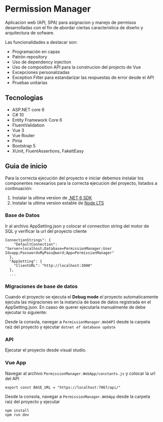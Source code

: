 # Permission Manager

Aplicacion web (API, SPA) para asignacion y manejo de permisos desarrolladas con el fin de abordar ciertas caracteristica de diseño y arquitectura de sofware.

Las funcionalidades a destacar son:

* Programación en capas
* Patrón repository
* Uso de dependency injection
* Uso de composition API para la construcion del projecto de Vue
* Excepciones personalizadas
* Exception Filter para estandarizar las respuestas de error desde el API
* Pruebas unitarias


## Tecnologias
* ASP.NET core 6
* C# 10
* Entity Framework Core 6
* FluentValidation
* Vue 3
* Vue Router
* Pinia
* Bootstrap 5 
* XUnit, FluentAssertions, FakeItEasy

## Guia de inicio
Para la correcta ejecución del proyecto e iniciar debemos instalar los componentes necesarios para la correcta ejecucion del proyecto, listados a continuación:

1. Instalar la ultima version de [.NET 6 SDK](https://dotnet.microsoft.com/en-us/download/dotnet/6.0)
2. Instalar la ultima version estable de [Node LTS](https://nodejs.org/en/)

### Base de Datos
Ir al archivo AppSetting.json y colocar el connection string del motor de SQL y verificar la url del proyecto cliente

```
ConnectionStrings": {
    "DefaultConnection": "Server=localhost;Database=PermissionManager;User Id=app;Password=MyPass@word;App=PermissionManager"
  },
  "AppSetting": {
    "ClientURL": "http://localhost:3000"
  }, 
  ...
  ```
### Migraciones de base de datos
Cuando el proyecto se ejecuta el **Debug mode** el proyecto automaticamente ejecuta las migraciones en la instancia de base de datos registrada en el AppSetting.json. En caaso de querer ejecutarla manualmente de debe ejecutar lo siguiente:

Desde la consola, navegar a `PermissionManager.WebAPI` desde la carpeta raiz del proyecto y ejecutar `dotnet ef database update`

### API
Ejecutar el proyecto desde visual studio.

### Vue App
Navegar al archivo `PermissionManager.WebApp/constants.js` y colocar la url del API
```
export const BASE_URL = "https://localhost:7067/api/"
```
Desde la consola, navegar a `PermissionManager.WebApp` desde la carpeta raiz del proyecto y ejecutar 
```
npm install
npm run dev
```
